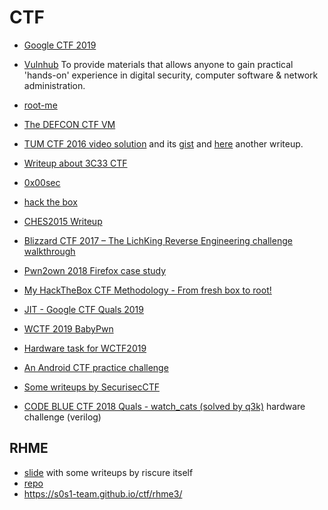 # CTF

 - [Google CTF 2019](https://capturetheflag.withgoogle.com)

 - [Vulnhub](https://www.vulnhub.com/) To provide materials that allows anyone to gain
   practical 'hands-on' experience in digital security, computer software & network administration.
 - [root-me](https://www.root-me.org)
 - [The DEFCON CTF VM](http://fuzyll.com/2016/the-defcon-ctf-vm/)
 - [TUM CTF 2016 video solution](https://www.youtube.com/watch?v=y69uIxU0eI8) and its [gist](https://gist.github.com/LiveOverflow/3bd87ba4ffc48bda07d82eb4223911fa)
   and [here](https://anee.me/writeup-for-zwiebel-tum-ctf-2016-e312fc129037) another writeup.
 - [Writeup about 3C33 CTF](http://bruce30262.logdown.com/tags/33C3)
 - [0x00sec](https://0x00sec.org)
 - [hack the box](https://www.hackthebox.eu)
 - [CHES2015 Writeup](http://wiki.yobi.be/wiki/CHES2015_Writeup)
 - [Blizzard CTF 2017 – The LichKing Reverse Engineering challenge walkthrough](http://0xeb.net/2018/02/blizzard-ctf-2017-the-lichking-reverse-engineering-challenge-walkthrough/)
 - [Pwn2own 2018 Firefox case study](http://blogs.360.cn/blog/how-to-kill-a-firefox-en/)
 - [My HackTheBox CTF Methodology - From fresh box to root!](https://0x00sec.org/t/my-hackthebox-ctf-methodology-from-fresh-box-to-root/13980)
 - [JIT - Google CTF Quals 2019](https://devcraft.io/2019/06/24/jit-google-ctf-quals-2019.html)
 - [WCTF 2019 BabyPwn](https://theromanxpl0it.github.io/articles/2019/07/06/WCTF-babypwn.html)
 - [Hardware task for WCTF2019](https://github.com/q3k/tpm2137)
 - [An Android CTF practice challenge](https://github.com/tlamb96/kgb_messenger)
 - [Some writeups by SecurisecCTF](https://www.securisec.com/writeups/)
 - [CODE BLUE CTF 2018 Quals - watch_cats (solved by q3k)](https://blog.dragonsector.pl/2018/08/code-blue-ctf-2018-quals-watchcats.html) hardware challenge (verilog)

## RHME

 - [slide](https://insomnihack.ch/wp-content/uploads/2017/04/AM-ESF-rhme2.pdf) with some writeups by riscure itself
 - [repo](https://github.com/Riscure/Rhme-2017)
 - https://s0s1-team.github.io/ctf/rhme3/
